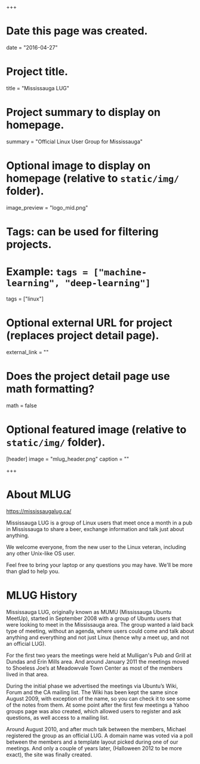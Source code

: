 +++
# Date this page was created.
date = "2016-04-27"

# Project title.
title = "Mississauga LUG"

# Project summary to display on homepage.
summary = "Official Linux User Group for Mississauga"

# Optional image to display on homepage (relative to `static/img/` folder).
image_preview = "logo_mid.png"

# Tags: can be used for filtering projects.
# Example: `tags = ["machine-learning", "deep-learning"]`
tags = ["linux"]

# Optional external URL for project (replaces project detail page).
external_link = ""

# Does the project detail page use math formatting?
math = false

# Optional featured image (relative to `static/img/` folder).
[header]
image = "mlug_header.png"
caption = ""

+++

About MLUG
===

https://mississaugalug.ca/

Mississauga LUG is a group of Linux users that meet once a month in a pub in Mississauga to share a beer, exchange information and talk just about anything.

We welcome everyone, from the new user to the Linux veteran, including any other Unix-like OS user.

Feel free to bring your laptop or any questions you may have. We'll be more than glad to help you.


MLUG History
===

Mississauga LUG, originally known as MUMU (Mississauga Ubuntu MeetUp), started in September 2008 with a group of Ubuntu users that were looking to meet in the Mississauga area. The group wanted a laid back type of meeting, without an agenda, where users could come and talk about anything and everything and not just Linux (hence why a meet up, and not an official LUG).

For the first two years the meetings were held at Mulligan's Pub and Grill at Dundas and Erin Mills area. And around January 2011 the meetings moved to Shoeless Joe’s at Meadowvale Town Center as most of the members lived in that area.

During the initial phase we advertised the meetings via Ubuntu’s Wiki, Forum and the CA mailing list. The Wiki has been kept the same since August 2009, with exception of the name, so you can check it to see some of the notes from them. At some point after the first few meetings a Yahoo groups page was also created, which allowed users to register and ask questions, as well access to a mailing list.

Around August 2010, and after much talk between the members, Michael registered the group as an official LUG. A domain name was voted via a poll between the members and a template layout picked during one of our meetings. And only a couple of years later, (Halloween 2012 to be more exact), the site was finally created.
